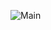 ![Main](https://user-images.githubusercontent.com/52296323/169664514-aa2a47a4-67a7-4d1d-a0f7-b6002c894e75.png)
